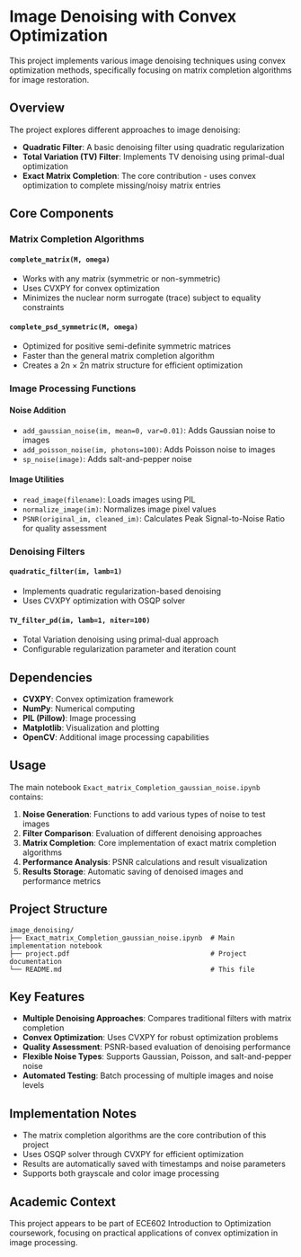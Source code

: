 # Image Denoising with Convex Optimization

This project implements various image denoising techniques using convex optimization methods, specifically focusing on matrix completion algorithms for image restoration.

## Overview

The project explores different approaches to image denoising:
- **Quadratic Filter**: A basic denoising filter using quadratic regularization
- **Total Variation (TV) Filter**: Implements TV denoising using primal-dual optimization
- **Exact Matrix Completion**: The core contribution - uses convex optimization to complete missing/noisy matrix entries

## Core Components

### Matrix Completion Algorithms

#### `complete_matrix(M, omega)`
- Works with any matrix (symmetric or non-symmetric)
- Uses CVXPY for convex optimization
- Minimizes the nuclear norm surrogate (trace) subject to equality constraints

#### `complete_psd_symmetric(M, omega)`
- Optimized for positive semi-definite symmetric matrices
- Faster than the general matrix completion algorithm
- Creates a 2n × 2n matrix structure for efficient optimization

### Image Processing Functions

#### Noise Addition
- `add_gaussian_noise(im, mean=0, var=0.01)`: Adds Gaussian noise to images
- `add_poisson_noise(im, photons=100)`: Adds Poisson noise to images
- `sp_noise(image)`: Adds salt-and-pepper noise

#### Image Utilities
- `read_image(filename)`: Loads images using PIL
- `normalize_image(im)`: Normalizes image pixel values
- `PSNR(original_im, cleaned_im)`: Calculates Peak Signal-to-Noise Ratio for quality assessment

### Denoising Filters

#### `quadratic_filter(im, lamb=1)`
- Implements quadratic regularization-based denoising
- Uses CVXPY optimization with OSQP solver

#### `TV_filter_pd(im, lamb=1, niter=100)`
- Total Variation denoising using primal-dual approach
- Configurable regularization parameter and iteration count

## Dependencies

- **CVXPY**: Convex optimization framework
- **NumPy**: Numerical computing
- **PIL (Pillow)**: Image processing
- **Matplotlib**: Visualization and plotting
- **OpenCV**: Additional image processing capabilities

## Usage

The main notebook `Exact_matrix_Completion_gaussian_noise.ipynb` contains:

1. **Noise Generation**: Functions to add various types of noise to test images
2. **Filter Comparison**: Evaluation of different denoising approaches
3. **Matrix Completion**: Core implementation of exact matrix completion algorithms
4. **Performance Analysis**: PSNR calculations and result visualization
5. **Results Storage**: Automatic saving of denoised images and performance metrics

## Project Structure

```
image_denoising/
├── Exact_matrix_Completion_gaussian_noise.ipynb  # Main implementation notebook
├── project.pdf                                   # Project documentation
└── README.md                                     # This file
```

## Key Features

- **Multiple Denoising Approaches**: Compares traditional filters with matrix completion
- **Convex Optimization**: Uses CVXPY for robust optimization problems
- **Quality Assessment**: PSNR-based evaluation of denoising performance
- **Flexible Noise Types**: Supports Gaussian, Poisson, and salt-and-pepper noise
- **Automated Testing**: Batch processing of multiple images and noise levels

## Implementation Notes

- The matrix completion algorithms are the core contribution of this project
- Uses OSQP solver through CVXPY for efficient optimization
- Results are automatically saved with timestamps and noise parameters
- Supports both grayscale and color image processing

## Academic Context

This project appears to be part of ECE602 Introduction to Optimization coursework, focusing on practical applications of convex optimization in image processing.


